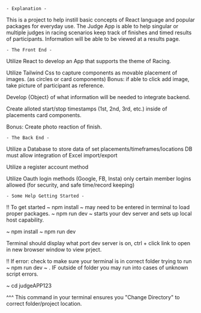     - Explanation -

This is a project to help instill basic concepts of React language and popular packages for everyday use. The Judge App is able to help singular or multiple judges in racing scenarios keep track of finishes and timed results of participants. Information will be able to be viewed at a results page.


    - The Front End -

Utilize React to develop an App that supports the theme of Racing.

Utilize Tailwind Css to capture components as movable placement of images. (as circles or card components) Bonus: if able to click add image, take picture of participant as reference.

Develop {Object} of what information will be needed to integrate backend.

Create alloted start/stop timestamps (1st, 2nd, 3rd, etc.) inside of placements card components.

Bonus: Create photo reaction of finish.


    - The Back End -

Utilize a Database to store data of set placements/timeframes/locations DB must allow integration of Excel import/export

Utilize a register account method

Utilize Oauth login methods (Google, FB, Insta) only certain member logins allowed (for security, and safe time/record keeping)


    - Some Help Getting Started -

!! To get started ~ npm install ~ may need to be entered in terminal to load proper packages. ~ npm run dev ~ starts your dev server and sets up local host capability.

~ npm install
~ npm run dev

Terminal should display what port dev server is on, ctrl + click link to open in new browser window to view prject.


!! If error: check to make sure your terminal is in correct folder trying to run ~ npm run dev ~ . IF outside of folder you may run into cases of unknown script errors. 

~ cd judgeAPP123

^^^ This command in your terminal ensures you "Change Directory" to correct folder/project location.
